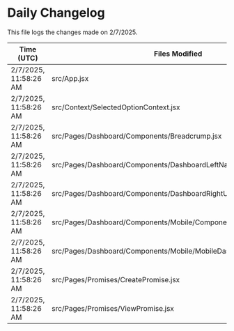 # Daily Changelog

This file logs the changes made on 2/7/2025.

| Time (UTC)             | Files Modified                    | Changes (Addition/Deletion) |
|------------------------|-----------------------------------|-----------------------------|
| 2/7/2025, 11:58:26 AM | src/App.jsx | 3 Additions & 3 Deletions |
| 2/7/2025, 11:58:26 AM | src/Context/SelectedOptionContext.jsx | 13 Additions & 7 Deletions |
| 2/7/2025, 11:58:26 AM | src/Pages/Dashboard/Components/Breadcrump.jsx | 2 Additions & 2 Deletions |
| 2/7/2025, 11:58:26 AM | src/Pages/Dashboard/Components/DashboardLeftNav.jsx | 2 Additions & 2 Deletions |
| 2/7/2025, 11:58:26 AM | src/Pages/Dashboard/Components/DashboardRightUI.jsx | 2 Additions & 2 Deletions |
| 2/7/2025, 11:58:26 AM | src/Pages/Dashboard/Components/Mobile/Components/MobileNavigator.jsx | 2 Additions & 2 Deletions |
| 2/7/2025, 11:58:26 AM | src/Pages/Dashboard/Components/Mobile/MobileDashboard.jsx | 2 Additions & 2 Deletions |
| 2/7/2025, 11:58:26 AM | src/Pages/Promises/CreatePromise.jsx | 2 Additions & 2 Deletions |
| 2/7/2025, 11:58:26 AM | src/Pages/Promises/ViewPromise.jsx | 43 Additions & 7 Deletions |
